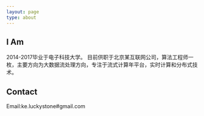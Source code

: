 ```yaml
---
layout: page
type: about
---
```


## I Am   
2014-2017毕业于电子科技大学。
目前供职于北京某互联网公司，算法工程师一枚，主要方向为大数据流处理方向，专注于流式计算年平台，实时计算和分布式技术。

## Contact  
Email:ke.luckystone#gmail.com
